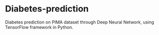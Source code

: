 # Diabetes-prediction
Diabetes prediction on PIMA dataset through Deep Neural Network, using TensorFlow framework in Python.
